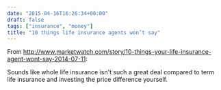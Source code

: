 ```yaml
---
date: "2015-04-16T16:26:34+00:00"
draft: false
tags: ["insurance", "money"]
title: "10 things life insurance agents won’t say"
---
```

From http://www.marketwatch.com/story/10-things-your-life-insurance-agent-wont-say-2014-07-11:

Sounds like whole life insurance isn't such a great deal compared to term life insurance and investing the price difference yourself.

